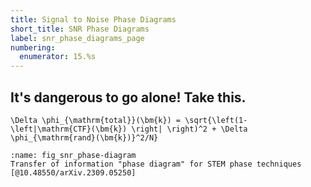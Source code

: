 ```yaml
---
title: Signal to Noise Phase Diagrams
short_title: SNR Phase Diagrams
label: snr_phase_diagrams_page
numbering:
  enumerator: 15.%s
---
```


## It's dangerous to go alone! Take this.

```{math}
\Delta \phi_{\mathrm{total}}(\bm{k}) = \sqrt{\left(1-\left|\mathrm{CTF}(\bm{k}) \right| \right)^2 + \Delta \phi_{\mathrm{rand}(\bm{k})}^2/N}
```

```{figure} ./figures/ctf-phase-diagram.png
:name: fig_snr_phase-diagram
Transfer of information "phase diagram" for STEM phase techniques [@10.48550/arXiv.2309.05250]
```

